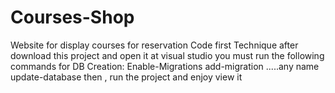 # Courses-Shop
Website for display courses for reservation
Code first Technique
after download this project and open it at visual studio you must run the following commands for DB Creation:
Enable-Migrations
add-migration .....any name
update-database
then , run the project and enjoy view it
